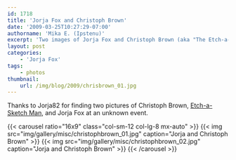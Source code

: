 ```yaml
---
id: 1718
title: 'Jorja Fox and Christoph Brown'
date: '2009-03-25T10:27:29-07:00'
authorname: 'Mika E. (Ipstenu)'
excerpt: 'Two images of Jorja Fox and Christoph Brown (aka "The Etch-a-Sketch Man") at an unknown event.'
layout: post
categories:
    - 'Jorja Fox'
tags:
    - photos
thumbnail:
    url: /img/blog/2009/chrisbrown_01.jpg
---
```


Thanks to Jorja82 for finding two pictures of Christoph Brown, [Etch-a-Sketch Man](http://www.etchu.com/), and Jorja Fox at an unknown event.

{{< carousel ratio="16x9" class="col-sm-12 col-lg-8 mx-auto" >}}
  {{< img src="img/gallery/misc/christophbrown_01.jpg" caption="Jorja and Christoph Brown" >}}
  {{< img src="img/gallery/misc/christophbrown_02.jpg" caption="Jorja and Christoph Brown" >}}
{{< /carousel >}}
